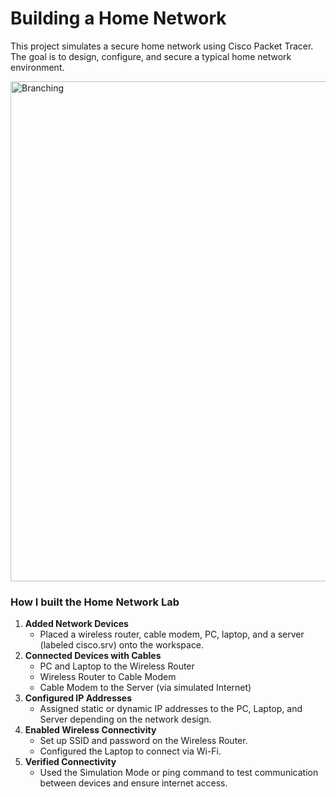 # Building a Home Network
This project simulates a secure home network using Cisco Packet Tracer. The goal is to design, configure, and secure a typical home network environment.

<a href="Screenshot_249.png" target="_blank">
  <img src="Screenshot_249.png" alt="Branching" width="800"/>
</a>






### How I built the Home Network Lab

<ol>
  <li><strong>Added Network Devices</strong>
    <ul>
      <li>Placed a wireless router, cable modem, PC, laptop, and a server (labeled cisco.srv) onto the workspace.</li>
    </ul>
  </li>
  <li><strong>Connected Devices with Cables</strong>
    <ul>
      <li>PC and Laptop to the Wireless Router</li>
      <li>Wireless Router to Cable Modem</li>
      <li>Cable Modem to the Server (via simulated Internet)</li>
    </ul>
  </li>
  <li><strong>Configured IP Addresses</strong>
    <ul>
      <li>Assigned static or dynamic IP addresses to the PC, Laptop, and Server depending on the network design.</li>
    </ul>
  </li>
  <li><strong>Enabled Wireless Connectivity</strong>
    <ul>
      <li>Set up SSID and password on the Wireless Router.</li>
      <li>Configured the Laptop to connect via Wi-Fi.</li>
    </ul>
  </li>
  <li><strong>Verified Connectivity</strong>
    <ul>
      <li>Used the Simulation Mode or ping command to test communication between devices and ensure internet access.</li>
    </ul>
  </li>
</ol>
